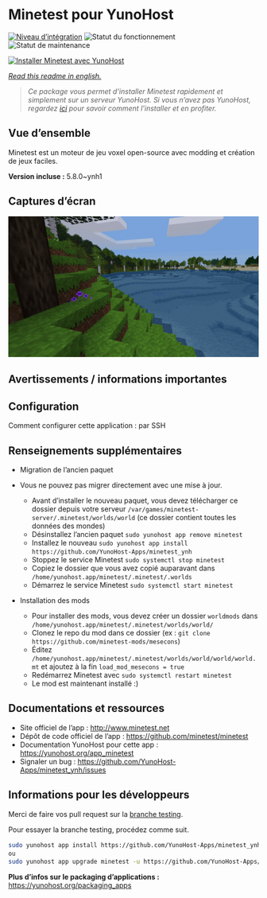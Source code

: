 <!--
N.B.: This README was automatically generated by https://github.com/YunoHost/apps/tree/master/tools/README-generator
It shall NOT be edited by hand.
-->

# Minetest pour YunoHost

[![Niveau d’intégration](https://dash.yunohost.org/integration/minetest.svg)](https://dash.yunohost.org/appci/app/minetest) ![Statut du fonctionnement](https://ci-apps.yunohost.org/ci/badges/minetest.status.svg) ![Statut de maintenance](https://ci-apps.yunohost.org/ci/badges/minetest.maintain.svg)

[![Installer Minetest avec YunoHost](https://install-app.yunohost.org/install-with-yunohost.svg)](https://install-app.yunohost.org/?app=minetest)

*[Read this readme in english.](./README.md)*

> *Ce package vous permet d’installer Minetest rapidement et simplement sur un serveur YunoHost.
Si vous n’avez pas YunoHost, regardez [ici](https://yunohost.org/#/install) pour savoir comment l’installer et en profiter.*

## Vue d’ensemble

Minetest est un moteur de jeu voxel open-source avec modding et création de jeux faciles.


**Version incluse :** 5.8.0~ynh1

## Captures d’écran

![Capture d’écran de Minetest](./doc/screenshots/1.jpg)

## Avertissements / informations importantes

## Configuration

Comment configurer cette application : par SSH

## Renseignements supplémentaires

* Migration de l’ancien paquet

* Vous ne pouvez pas migrer directement avec une mise à jour.
	* Avant d’installer le nouveau paquet, vous devez télécharger ce dossier depuis votre serveur `/var/games/minetest-server/.minetest/worlds/world` (ce dossier contient toutes les données des mondes)
	* Désinstallez l’ancien paquet `sudo yunohost app remove minetest`
	* Installez le nouveau `sudo yunohost app install https://github.com/YunoHost-Apps/minetest_ynh`
	* Stoppez le service Minetest `sudo systemctl stop minetest`
	* Copiez le dossier que vous avez copié auparavant dans `/home/yunohost.app/minetest/.minetest/.worlds`
	* Démarrez le service Minetest `sudo systemctl start minetest`

* Installation des mods
	* Pour installer des mods, vous devez créer un dossier `worldmods` dans `/home/yunohost.app/minetest/.minetest/worlds/world/`
	* Clonez le repo du mod dans ce dossier (ex : `git clone https://github.com/minetest-mods/mesecons`)
	* Éditez `/home/yunohost.app/minetest/.minetest/worlds/world/world/world.mt` et ajoutez à la fin `load_mod_mesecons = true`
	* Redémarrez Minetest avec `sudo systemctl restart minetest`
	* Le mod est maintenant installé :)

## Documentations et ressources

* Site officiel de l’app : <http://www.minetest.net>
* Dépôt de code officiel de l’app : <https://github.com/minetest/minetest>
* Documentation YunoHost pour cette app : <https://yunohost.org/app_minetest>
* Signaler un bug : <https://github.com/YunoHost-Apps/minetest_ynh/issues>

## Informations pour les développeurs

Merci de faire vos pull request sur la [branche testing](https://github.com/YunoHost-Apps/minetest_ynh/tree/testing).

Pour essayer la branche testing, procédez comme suit.

``` bash
sudo yunohost app install https://github.com/YunoHost-Apps/minetest_ynh/tree/testing --debug
ou
sudo yunohost app upgrade minetest -u https://github.com/YunoHost-Apps/minetest_ynh/tree/testing --debug
```

**Plus d’infos sur le packaging d’applications :** <https://yunohost.org/packaging_apps>